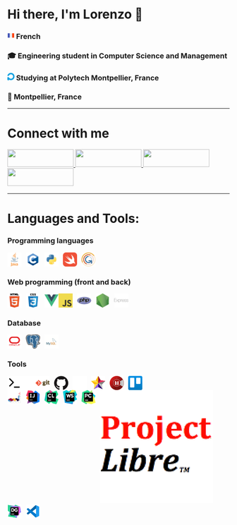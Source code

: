# Hi there, I'm Lorenzo 👋 

### <img float="right" style="width:16px;" alt="french flag" src="./img/french-flag.png"> French

<h3>🎓 Engineering student in Computer Science and Management</h3>

### <img style="width:16px;" alt="polytech logo" src="./img/polytech-logo.png">  Studying at Polytech Montpellier, France

<h3>📍 Montpellier, France</h3>

---

# Connect with me

<a href="https://www.linkedin.com/in/lorenzo-italiano-dev/" target="blank">
  <img src="https://img.shields.io/badge/linkedin-%230077B5.svg?style=for-the-badge&logo=linkedin&logoColor=white" style="width: 150px; height: 40px;">
</a>

<a href="#">
  <img src="https://img.shields.io/badge/Guldo%233033-fza?style=for-the-badge&logo=discord&logoColor=white" style="width: 150px; height: 40px;">
</a>

<a href="mailto:lorenzo.italiano34@gmail.com" target="blank">
  <img src="https://img.shields.io/badge/Gmail-D14836?style=for-the-badge&logo=gmail&logoColor=white" style="width: 150px; height: 40px;">
</a>

<a href="https://www.instagram.com/lorenzo_ita_/" target="blank">
  <img src="https://img.shields.io/badge/Instagram-%23E4405F.svg?style=for-the-badge&logo=Instagram&logoColor=white" style="width: 150px; height: 40px;">
</a>

--- 

# Languages and Tools:

<h3>Programming languages</h3>

<a href="https://dev.java/" target="blank">
  <img align="left" alt="Java" width="32px" src="img/java-logo.png" style="padding-right:10px;"/>
</a>
  
<a href="https://en.cppreference.com/w/" target="blank">
  <img align="left" alt="C" width="32px" src="img/c-logo.png" style="padding-right:10px;"/>
</a>
  
<a href="https://www.python.org/" target="blank">
  <img align="left" alt="Python" width="32px" src="img/python-logo.png" style="padding-right:10px;"/>
</a>
    
<a href="https://www.swift.org/" target="blank">
  <img align="left" alt="Swift" width="32px" src="img/swift-logo.png" style="padding-right:10px;"/>
</a>
  
<a href="https://gama-platform.org/" target="blank">
  <img align="left" alt="Gama Platform" width="32px" src="img/gama-logo.png" style="padding-right:10px;"/>
</a>
  
<br/>
<br/>
<h3>Web programming (front and back)</h3>

<a href="https://developer.mozilla.org/en-US/docs/Web/HTML" target="blank">
  <img align="left" alt="HTML5" width="32px" src="img/html-logo.png" style="padding-right:10px;"/>
</a>

<a href="https://developer.mozilla.org/en-US/docs/Web/CSS" target="blank">
  <img align="left" alt="CSS3" width="32px" src="img/css-logo.png" style="padding-right:10px;"/>
</a>

<a href="https://vuejs.org/" target="blank">
  <img align="left" alt="Vue" width="32px" src="img/vue-logo.png"/>
</a>

<a href="https://developer.mozilla.org/en-US/docs/Web/JavaScript" target="blank">
  <img align="left" alt="JavaScript" width="32px" src="img/javascript-logo.png" style="padding-right:10px;"/>
</a>

<a href="https://www.php.net/" target="blank">
  <img align="left" alt="PHP" width="32px" src="img/php-logo.png" style="padding-right:10px;"/>
</a>

<a href="https://nodejs.org/en/" target="blank">
  <img align="left" alt="Node.js" width="32px" src="img/nodejs-logo.png" style="padding-right:10px;"/>
</a>

<a href="https://expressjs.com/" target="blank">
  <img align="left" alt="Express" width="32px" src="img/express-logo.png" style="padding-right:10px;"/>
</a>

<br/>
<br/>
<h3>Database</h3>

<a href="https://www.oracle.com/id/index.html" target="blank">
  <img align="left" alt="Oracle" width="32px" src="img/oracle-logo.png" style="padding-right:10px;"/>
</a>

<a href="https://www.postgresql.org/" target="blank">
  <img align="left" alt="PostgreSQL" width="32px" src="img/postgresql-logo.png" style="padding-right:10px;"/>
</a>

<a href="https://www.mysql.com/" target="blank">
  <img align="left" alt="MySQL" width="32px" src="img/mysql-logo.png" style="padding-right:10px;"/>
</a>

<br/>
<br/>
<h3>Tools</h3>

<a href="https://en.wikipedia.org/wiki/Bash_(Unix_shell)" target="blank">
  <img align="left" alt="Terminal" width="32px" src="./img/terminal-light.svg#gh-light-mode-only"/>
  <img align="left" alt="Terminal" width="32px" src="./img/terminal-dark.svg#gh-dark-mode-only"/>
</a>

<a href="https://git-scm.com/" target="blank">
  <img align="left" alt="Git" width="32px" src="img/git-logo.png" style="padding-right:10px;"/>
</a>

<a href="https://github.com/" target="blank">
  <img align="left" alt="GitHub" width="32px" src="img/github-logo-dark.png#gh-light-mode-only" style="padding-right:10px;"/>
  <img align="left" alt="GitHub" width="32px" src="img/github-logo-light.png#gh-dark-mode-only" style="padding-right:10px;"/>
</a>

<a href="https://staruml.io/" target="blank">
  <img align="left" alt="StarUML" width="32px" src="img/staruml-logo.png" style="padding-right:10px;"/>
</a>

<a href="https://www.modelio.org/" target="blank">
  <img align="left" alt="Modelio" width="32px" src="img/modelio-logo.png" style="padding-right:10px;"/>
</a>

<a href="https://trello.com/en" target="blank">
  <img align="left" alt="Trello" width="32px" src="img/trello-logo.png" style="padding-right:10px;"/>
</a>

<a href="https://www.projectlibre.com/" target="blank">
  <picture width="32px">
    <source media="(prefers-color-scheme: dark)" srcset="img/projectlibre-logo-light.png">
    <img alt="Project Libre" src="img/projectlibre-logo-dark.png">
  </picture>
  <!--
  <img align="left" alt="Project Libre" width="32px" src="img/projectlibre-logo-dark.png#gh-light-mode-only" style="padding-right:10px;"/>
  <img align="left" alt="Project Libre" width="32px" src="img/projectlibre-logo-light.png#gh-dark-mode-only" style="padding-right:10px;"/>
  -->
</a>

<a href="http://www.plantuml.com/" target="blank">
  <img align="left" alt="PlantUML" width="32px" src="img/plantuml-logo.png" style="padding-right:10px;"/>
</a>

<a href="https://www.jetbrains.com/idea/" target="blank">
  <img align="left" alt="Intellij" width="32px" src="img/intellij-logo.png" style="padding-right:10px;"/>
</a>

<a href="https://www.jetbrains.com/clion/" target="blank">
  <img align="left" alt="Clion" width="32px" src="img/clion-logo.png" style="padding-right:10px;"/>
</a>

<a href="https://www.jetbrains.com/webstorm/" target="blank">
  <img align="left" alt="WebStorm" width="32px" src="img/webstorm-logo.png" style="padding-right:10px;"/>
</a>

<a href="https://www.jetbrains.com/pycharm/" target="blank">
  <img align="left" alt="Pycharm" width="32px" src="img/pycharm-logo.png" style="padding-right:10px;"/>
</a>

<a href="https://www.jetbrains.com/datagrip/" target="blank">
  <img align="left" alt="DataGrip" width="32px" src="img/datagrip-logo.png" style="padding-right:10px;"/>
</a>

<a href="https://code.visualstudio.com/" target="blank">
  <img align="left" alt="Visual Studio Code" width="32px" src="img/vscode-logo.png" style="padding-right:10px;"/>
</a>

<!--
---

# My most used languages

[![Top Langs](https://github-readme-stats.vercel.app/api/top-langs/?username=lorenzo-italiano&layout=compact&theme=dracula)](https://github.com/anuraghazra/github-readme-stats)

-->

<!--
sources:

https://github.com/simple-icons/simple-icons

https://simpleicons.org/

https://github.com/Ileriayo/markdown-badges#badges

https://github.com/alexandresanlim/Badges4-README.md-Profile

https://github.com/martonlederer/martonlederer

https://github.com/abhisheknaiidu/awesome-github-profile-readme#game-mode-

-->
